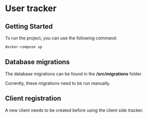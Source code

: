 # User tracker

## Getting Started

To run the project, you can use the following command:

```sh
docker-compose up
```

## Database migrations

The database migrations can be found in the **/src/migrations** folder.

Currently, these migrations need to be run manually.

## Client registration

A new client needs to be created before using the client side tracker.